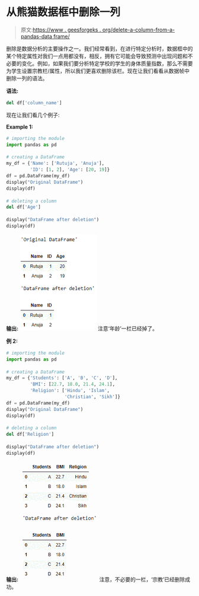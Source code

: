# 从熊猫数据框中删除一列

> 原文:[https://www . geesforgeks . org/delete-a-column-from-a-pandas-data frame/](https://www.geeksforgeeks.org/delete-a-column-from-a-pandas-dataframe/)

删除是数据分析的主要操作之一。我们经常看到，在进行特定分析时，数据框中的某个特定属性对我们一点用都没有，相反，拥有它可能会导致预测中出现问题和不必要的变化。例如，如果我们要分析特定学校的学生的身体质量指数，那么不需要为学生设置宗教栏/属性，所以我们更喜欢删除该栏。现在让我们看看从数据帧中删除一列的语法。

**语法:**

```py
del df['column_name']

```

现在让我们看几个例子:

**Example 1:**

```py
# importing the module
import pandas as pd

# creating a DataFrame
my_df = {'Name': ['Rutuja', 'Anuja'], 
         'ID': [1, 2], 'Age': [20, 19]}
df = pd.DataFrame(my_df)
display("Original DataFrame")
display(df)

# deleting a column
del df['Age']

display("DataFrame after deletion")
display(df)
```

**输出:**
![](img/3970d11013cbbc34353981fc78a8e9e9.png)
注意‘年龄’一栏已经掉了。

**例 2:**

```py
# importing the module
import pandas as pd

# creating a DataFrame
my_df = {'Students': ['A', 'B', 'C', 'D'], 
         'BMI': [22.7, 18.0, 21.4, 24.1], 
         'Religion': ['Hindu', 'Islam', 
                      'Christian', 'Sikh']}
df = pd.DataFrame(my_df)
display("Original DataFrame")
display(df)

# deleting a column
del df['Religion']

display("DataFrame after deletion")
display(df)
```

**输出:**
![](img/e6e52a52fbd10bc60a7074389538fbf8.png)
注意，不必要的一栏，‘宗教’已经删除成功。